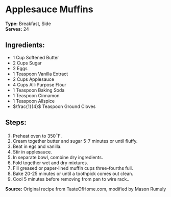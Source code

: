 # Applesauce Muffins

**Type:** Breakfast, Side\
**Serves:** 24

## Ingredients:
- 1 Cup Softened Butter
- 2 Cups Sugar
- 2 Eggs
- 1 Teaspoon Vanilla Extract
- 2 Cups Applesauce
- 4 Cups All-Purpose Flour
- 1 Teaspoon Baking Soda
- 1 Teaspoon Cinnamon
- 1 Teaspoon Allspice
- $\frac{1}{4}$ Teaspoon Ground Cloves

## Steps:
1. Preheat oven to 350$^\circ$F.
2. Cream together butter and sugar 5-7 minutes or until fluffy.
3. Beat in egs and vanilla.
4. Stir in applesauce.
5. In separate bowl, combine dry ingredients.
6. Fold together wet and dry mixtures.
7. Fill greased or paper-lined muffin cups three-fourths full.
8. Bake 20-25 minutes or until a toothpick comes out clean.
9. Cool 5 minutes before removing from pan to wire rack..

**Source:** Original recipe from TasteOfHome.com, modified by Mason Rumuly
